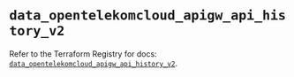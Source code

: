 # `data_opentelekomcloud_apigw_api_history_v2`

Refer to the Terraform Registry for docs: [`data_opentelekomcloud_apigw_api_history_v2`](https://registry.terraform.io/providers/opentelekomcloud/opentelekomcloud/1.36.47/docs/data-sources/apigw_api_history_v2).
